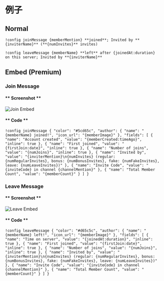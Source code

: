 # 例子

## Normal

```text
!config joinMessage {memberMention} **joined**; Invited by **{inviterName}** (**{numInvites}** invites)
```

```text
!config leaveMessage {memberName} **left** after {joinedAt:duration} on this server; Invited by **{inviterName}**
```

## Embed (Premium)

### Join Message

<!-- tabs:start -->

#### ** Screenshot **

![Join Embed](../../../assets/invite-manager-join-message-premium.png)

#### ** Code **

```text
!config joinMessage { "color": "#5cd65c", "author": { "name": "{memberName} joined!", "icon_url": "{memberImage}" }, "fields": [ { "name": "Account created", "value": "{memberCreated:timeAgo}", "inline": true }, { "name": "First joined", "value": "{firstJoin:date}", "inline": true }, { "name": "Number of joins", "value": "{numJoins}", "inline": true }, { "name": "Invited by", "value": "{inviterMention}\n{numInvites} (regular: {numRegularInvites}, bonus: {numBonusInvites}, fake: {numFakeInvites}, leave: {numLeaveInvites})" }, { "name": "Invite Code", "value": "{inviteCode} in channel {channelMention}" }, { "name": "Total Member Count", "value": "{memberCount}" } ] }
```

<!-- tabs:end -->

### Leave Message

<!-- tabs:start -->

#### ** Screenshot **

![Leave Embed](../../../assets/invite-manager-leave-message-premium.png)

#### ** Code **

```text
!config leaveMessage { "color": "#d65c5c", "author": { "name": "{memberName} left!", "icon_url": "{memberImage}" }, "fields": [ { "name": "Time on server", "value": "{joinedAt:duration}", "inline": true }, { "name": "First joined", "value": "{firstJoin:date}", "inline": true }, { "name": "Number of joins", "value": "{numJoins}", "inline": true }, { "name": "Invited by", "value": "{inviterMention}\n{numInvites} (regular: {numRegularInvites}, bonus: {numBonusInvites}, fake: {numFakeInvites}, leave: {numLeaveInvites})" }, { "name": "Invite Code", "value": "{inviteCode} in channel {channelMention}" }, { "name": "Total Member Count", "value": "{memberCount}" } ] }
```

<!-- tabs:end -->
